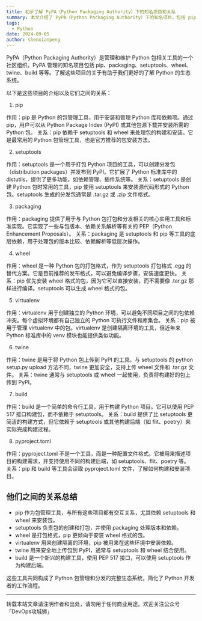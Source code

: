```yaml
---
title: 初步了解 PyPA（Python Packaging Authority）下的知名项目和关系
summary: 本文介绍了 PyPA（Python Packaging Authority）下的知名项目，包括 pip、setuptools、wheel 等，并分析了它们之间的关系，帮助读者更好地理解 Python 包管理和分发的生态系统。
tags:
  - Python
date: 2024-09-05
author: shenxianpeng
---
```


PyPA（Python Packaging Authority）是管理和维护 Python 包相关工具的一个社区组织。PyPA 管理的知名项目包括 pip、packaging、setuptools、wheel、twine、build 等等。了解这些项目的关于有助于我们更好的了解 Python 的生态系统。

以下是这些项目的介绍以及它们之间的关系：


1. pip

作用：pip 是 Python 的包管理工具，用于安装和管理 Python 库和依赖项。通过 pip，用户可以从 Python Package Index (PyPI) 或其他包源下载并安装所需的 Python 包。
关系：pip 依赖于 setuptools 和 wheel 来处理包的构建和安装。它是最常用的 Python 包管理工具，也是官方推荐的包安装方法。

2. setuptools

作用：setuptools 是一个用于打包 Python 项目的工具，可以创建分发包（distribution packages）并发布到 PyPI。它扩展了 Python 标准库中的 distutils，提供了更多功能，如依赖管理、插件系统等。
关系：setuptools 是创建 Python 包时常用的工具，pip 使用 setuptools 来安装源代码形式的 Python 包。setuptools 生成的分发包通常是 .tar.gz 或 .zip 文件格式。

3. packaging

作用：packaging 提供了用于与 Python 包打包和分发相关的核心实用工具和标准实现。它实现了一些与包版本、依赖关系解析等有关的 PEP（Python Enhancement Proposals）。
关系：packaging 是 setuptools 和 pip 等工具的底层依赖，用于处理包的版本比较、依赖解析等低层次操作。

4. wheel

作用：wheel 是一种 Python 包的打包格式，作为 setuptools 打包格式 .egg 的替代方案。它是目前推荐的发布格式，可以避免编译步骤，安装速度更快。
关系：pip 优先安装 wheel 格式的包，因为它可以直接安装，而不需要像 .tar.gz 那样进行编译。setuptools 可以生成 wheel 格式的包。

5. virtualenv

作用：virtualenv 用于创建独立的 Python 环境，可以避免不同项目之间的包依赖冲突。每个虚拟环境都有自己独立的 Python 可执行文件和库集合。
关系：pip 被用于管理 virtualenv 中的包。virtualenv 是创建隔离环境的工具，但近年来 Python 标准库中的 venv 模块也能提供类似功能。

6. twine

作用：twine 是用于将 Python 包上传到 PyPI 的工具。与 setuptools 的 python setup.py upload 方法不同，twine 更加安全，支持上传 wheel 文件和 .tar.gz 文件。
关系：twine 通常与 setuptools 或 wheel 一起使用，负责将构建好的包上传到 PyPI。

7. build

作用：build 是一个简单的命令行工具，用于构建 Python 项目。它可以使用 PEP 517 接口构建包，而不依赖于 setuptools。
关系：build 提供了比 setuptools 更简洁的构建方式，但它依赖于 setuptools 或其他构建后端（如 flit、poetry）来实际完成构建过程。

8. pyproject.toml

作用：pyproject.toml 不是一个工具，而是一种配置文件格式。它被用来描述项目的构建需求，并支持使用不同的构建后端，如 setuptools、flit、poetry 等。
关系：pip 和 build 等工具会读取 pyproject.toml 文件，了解如何构建和安装项目。

## 他们之间的关系总结

* pip 作为包管理工具，与所有这些项目都有交互关系，尤其依赖 setuptools 和 wheel 来安装包。
* setuptools 负责包的创建和打包，并使用 packaging 处理版本和依赖。
* wheel 是打包格式，pip 更倾向于安装 wheel 格式的包。
* virtualenv 用来创建隔离的环境，pip 被用来在这些环境中安装依赖。
* twine 用来安全地上传包到 PyPI，通常与 setuptools 和 wheel 结合使用。
* build 是一个新兴的构建工具，使用 PEP 517 接口，可以使用 setuptools 作为构建后端。

这些工具共同构成了 Python 包管理和分发的完整生态系统，简化了 Python 开发者的工作流程。

---

转载本站文章请注明作者和出处，请勿用于任何商业用途。欢迎关注公众号「DevOps攻城狮」
